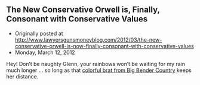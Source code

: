 ## The New Conservative Orwell is, Finally, Consonant with Conservative Values

 * Originally posted at http://www.lawyersgunsmoneyblog.com/2012/03/the-new-conservative-orwell-is-now-finally-consonant-with-conservative-values
 * Monday, March 12, 2012

Hey! Don’t be naughty Glenn, your rainbows won’t be waiting for my rain much longer … so long as that [colorful brat from Big Bender Country](http://althouse.blogspot.com/) keeps her distance.
